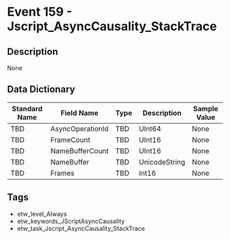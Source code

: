 # Event 159 - Jscript_AsyncCausality_StackTrace

## Description
None

## Data Dictionary
|Standard Name|Field Name|Type|Description|Sample Value|
|---|---|---|---|---|
|TBD|AsyncOperationId|TBD|UInt64|None|None|
|TBD|FrameCount|TBD|UInt16|None|None|
|TBD|NameBufferCount|TBD|UInt16|None|None|
|TBD|NameBuffer|TBD|UnicodeString|None|None|
|TBD|Frames|TBD|Int16|None|None|

## Tags
* etw_level_Always
* etw_keywords_JScriptAsyncCausality
* etw_task_Jscript_AsyncCausality_StackTrace